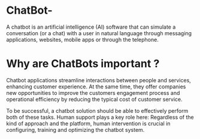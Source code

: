 # ChatBot-
A chatbot is an artificial intelligence (AI) software that can simulate a conversation (or a chat) with a user in natural language through messaging applications, websites, mobile apps or through the telephone.
# Why are ChatBots important ?
Chatbot applications streamline interactions between people and services, enhancing customer experience. At the same time, they offer companies new opportunities to improve the customers engagement process and operational efficiency by reducing the typical cost of customer service.

To be successful, a chatbot solution should be able to effectively perform both of these tasks. Human support plays a key role here: Regardless of the kind of approach and the platform, human intervention is crucial in configuring, training and optimizing the chatbot system.
